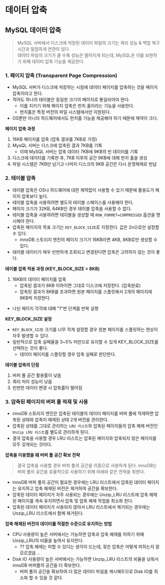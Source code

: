 # 데이터 압축

## MySQL 데이터 압축
> MySQL 서버에서 디스크에 저장된 데이터 파일의 크기는 쿼리 성능 & 백업 복구 시간과 밀접하게 연관이 있다.  
> 데이터 파일의 크기가 클 수록 성능은 떨어지게 되는데, MySQL은 이를 보완하기 위해 데이터 압축 기능을 제공한다.


### 1. 페이지 압축 (Transparent Page Compression)
- MySQL 서버가 디스크에 저장하는 시점에 데이터 페이지를 압축하는 것을 페이지 압축이라고 한다.
- 적어도 하나의 테이블은 동일한 크기의 페이지로 통일되어야 한다.
    - 이를 지키기 위해 페이지 압축은 펀치 홀이라는 기능을 사용한다.
    - 펀치홀은 특정 버전의 파일 시스템에서만 지원된다.
- OS뿐만 아니라 하드웨어에서도 펀치홀 기능을 제공해야 하기 때문에 제약이 크다.

**페이지 압축 과정**
1. 16KB 페이지를 압축 (압축 결과를 7KB로 가정)
2. MysQL 서버는 디스크에 압축된 결과 7KB를 기록
    - 이때 MySQL 서버는 압축 데이터 7KB에 9KB의 빈 데이터를 기록
3. 디스크에 데이터를 기록한 후, 7KB 이후의 공간 9KB에 대해 펀치 홀을 생성
4. 파일 시스템은 7KB만 남기고 나머지 디스크의 9KB 공간은 다시 운영체제로 반납

### 2. 테이블 압축
- 테이블 압축은 OS나 하드웨어에 대한 제약없이 사용할 수 있기 때문에 활용도가 페이지 압축보다 높다.
- 테이블 압축을 사용하려면 별도의 테이블 스페이스를 사용해야 한다.
- 페이지 크기가 32KB, 64KB인 경우 테이블 압축을 사용할 수 없다.
- 테이블 압축을 사용하려면 테이블을 생성할 때 `ROW_FORMET=COMPRESSED` 옵션을 명시해야 한다.
- 압축된 페이지의 목표 크기는 `KEY_BLOCK_SIZE`로 지정한다. 값은 2n으로만 설정할 수 있다.
    - innoDB 스토리지 엔진의 페이지 크기가 16KB라면 4KB, 8KB로만 생성할 수 있다.
- 테이블 데이터가 매우 빈번하게 조회되고 변경된다면 압축은 고려하지 않는 것이 좋다.


**테이블 압축 적용 과정 (KEY_BLOCK_SIZE = 8KB)**
1. 16KB의 데이터 페이지를 압축
    - 압축된 결과가 8KB 이하이면 그대로 디스크에 저장한다. (압축완료)
    - 압축된 결과가 8KB를 초과하면 원본 페이지를 스플릿해서 2개의 페이지에 8KB씩 저장한다.
- 나뉜 페이지 각각에 대해 "1"번 단계를 반복 실행

**KEY_BLOCK_SIZE 설정**
- `KEY_BLOCK_SIZE` 크기를 너무 작게 설정할 경우 원본 페이지를 스플릿하는 현상이 자주 발생할 수 있다.
- 일반적으로 압축 실패율을 3~5% 미만으로 유지할 수 있게 KEY_BLOCK_SIZE를 선택하는 것이 좋다.
    - 데이터 페이지를 스플릿할 경우 압축 실패로 판단한다.

**테이블 압축의 단점**
1. 버퍼 풀 공간 활용률이 낮음
2. 쿼리 처리 성능이 낮음
3. 빈번한 데이터 변경 시 압축률이 떨어짐


### 3. 압축된 페이지의 버퍼 풀 적재 및 사용
- innoDB 스토리지 엔진은 압축된 테이블의 데이터 페이지를 버퍼 풀에 적재하면 압축된 상태와 압축이 해제된 상태 2개 버전을 관리한다.
- 압축된 상태를 그대로 관리하는 `LRU 리스트`와 압축된 페이지들의 압축 해제 버전인 `Unzip LRU 리스트`를 별도로 관리하게 된다.
- 결국 압축을 사용할 경우 LRU 리스트는 압축된 페이지와 압축되지 않은 페이지를 모두 갖게되는 것이다.

**압축을 이용했을 떄 버퍼 풀 공간 확보 전략**
> 결국 압축을 사용할 경우 버퍼 풀의 공간을 이중으로 사용하게 된다. innoDB는 버퍼 풀의 공간을 효율적으로 사용하기 위해 아래와 같은 전략을 취한다.

- innoDB 버퍼 풀의 공간이 필요한 경우에는 LRU 리스트에서 압축된 데이터 페이지는 유지하고 압축 해제된 버전은 제거하여 공간을 확보한다.
- 압축된 데이터 페이지가 자주 사용되는 경우에는 Unzip_LRU 리스트에 압축 해제된 페이지를 계속 유지하면서 압축 및 압축 해제 작업을 최소화 한다.
- 압축된 데이터 페이지가 사용되지 않아서 LRU 리스트에서 제거되는 경우에는 Unzip_LRU 리스트에서 함께 제거된다.

**압축 해제된 버전의 데이터를 적절한 수준으로 유지하는 방법**
- CPU 사용량이 높은 서버에서는 가능하면 압축과 압축 해제를 피하기 위해 Unzip_LRU의 비율을 높여서 유지한다.
    - ?? 압축 해제는 피할 수 있다는 생각이 드는데, 잦은 압축은 어떻게 피하는지 잘 모르겠음 ..
- Disk IO 사용량이 높은 서버에서는 가능하면 Unzip_LRU 리스트의 비율을 낮춰서 innoDB 버퍼풀의 공간을 더 확보한다.
    - 버퍼 풀의 공간을 확보하여 더 많은 데이터 파일을 캐시해두므로 Disk IO를 최소화 할 수 있을 것 같다.


